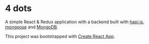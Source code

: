 # 4 dots

A simple React & Redux application with a backend built with [hapi.js](https://hapijs.com), [mongoose](http://mongoosejs.com/)
and [MongoDB](https://www.mongodb.com/).

This project was bootstrapped with [Create React App](https://github.com/facebookincubator/create-react-app).
